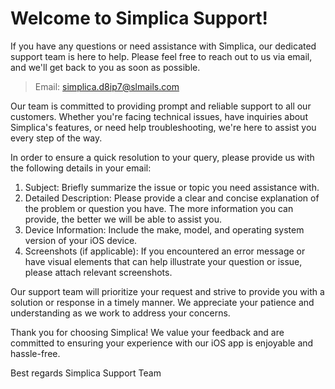 # Welcome to Simplica Support!

If you have any questions or need assistance with Simplica, our dedicated support team is here to help. Please feel free to reach out to us via email, and we'll get back to you as soon as possible. 

> Email: simplica.d8ip7@slmails.com

Our team is committed to providing prompt and reliable support to all our customers. Whether you're facing technical issues, have inquiries about Simplica's features, or need help troubleshooting, we're here to assist you every step of the way. 

In order to ensure a quick resolution to your query, please provide us with the following details in your email:

1. Subject: Briefly summarize the issue or topic you need assistance with.
2. Detailed Description: Please provide a clear and concise explanation of the problem or question you have. The more information you can provide, the better we will be able to assist you.
3. Device Information: Include the make, model, and operating system version of your iOS device.
4. Screenshots (if applicable): If you encountered an error message or have visual elements that can help illustrate your question or issue, please attach relevant screenshots.

Our support team will prioritize your request and strive to provide you with a solution or response in a timely manner. We appreciate your patience and understanding as we work to address your concerns.

Thank you for choosing Simplica! We value your feedback and are committed to ensuring your experience with our iOS app is enjoyable and hassle-free.

Best regards
Simplica Support Team
